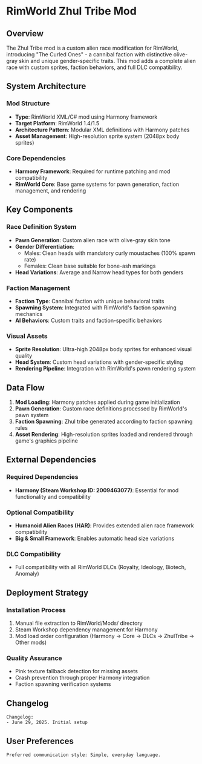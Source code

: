 # RimWorld Zhul Tribe Mod

## Overview

The Zhul Tribe mod is a custom alien race modification for RimWorld, introducing "The Curled Ones" - a cannibal faction with distinctive olive-gray skin and unique gender-specific traits. This mod adds a complete alien race with custom sprites, faction behaviors, and full DLC compatibility.

## System Architecture

### Mod Structure
- **Type**: RimWorld XML/C# mod using Harmony framework
- **Target Platform**: RimWorld 1.4/1.5
- **Architecture Pattern**: Modular XML definitions with Harmony patches
- **Asset Management**: High-resolution sprite system (2048px body sprites)

### Core Dependencies
- **Harmony Framework**: Required for runtime patching and mod compatibility
- **RimWorld Core**: Base game systems for pawn generation, faction management, and rendering

## Key Components

### Race Definition System
- **Pawn Generation**: Custom alien race with olive-gray skin tone
- **Gender Differentiation**: 
  - Males: Clean heads with mandatory curly moustaches (100% spawn rate)
  - Females: Clean base suitable for bone-ash markings
- **Head Variations**: Average and Narrow head types for both genders

### Faction Management
- **Faction Type**: Cannibal faction with unique behavioral traits
- **Spawning System**: Integrated with RimWorld's faction spawning mechanics
- **AI Behaviors**: Custom traits and faction-specific behaviors

### Visual Assets
- **Sprite Resolution**: Ultra-high 2048px body sprites for enhanced visual quality
- **Head System**: Custom head variations with gender-specific styling
- **Rendering Pipeline**: Integration with RimWorld's pawn rendering system

## Data Flow

1. **Mod Loading**: Harmony patches applied during game initialization
2. **Pawn Generation**: Custom race definitions processed by RimWorld's pawn system
3. **Faction Spawning**: Zhul tribe generated according to faction spawning rules
4. **Asset Rendering**: High-resolution sprites loaded and rendered through game's graphics pipeline

## External Dependencies

### Required Dependencies
- **Harmony (Steam Workshop ID: 2009463077)**: Essential for mod functionality and compatibility

### Optional Compatibility
- **Humanoid Alien Races (HAR)**: Provides extended alien race framework compatibility
- **Big & Small Framework**: Enables automatic head size variations

### DLC Compatibility
- Full compatibility with all RimWorld DLCs (Royalty, Ideology, Biotech, Anomaly)

## Deployment Strategy

### Installation Process
1. Manual file extraction to RimWorld/Mods/ directory
2. Steam Workshop dependency management for Harmony
3. Mod load order configuration (Harmony → Core → DLCs → ZhulTribe → Other mods)

### Quality Assurance
- Pink texture fallback detection for missing assets
- Crash prevention through proper Harmony integration
- Faction spawning verification systems

## Changelog

```
Changelog:
- June 29, 2025. Initial setup
```

## User Preferences

```
Preferred communication style: Simple, everyday language.
```